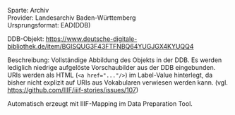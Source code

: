 Sparte: Archiv  
Provider: Landesarchiv Baden-Württemberg  
Ursprungsformat: EAD(DDB)

DDB-Objekt: https://www.deutsche-digitale-bibliothek.de/item/BGISQUG3F43FTFNBQ64YUGJGX4KYUQQ4

Beschreibung: Vollständige Abbildung des Objekts in der DDB. Es werden lediglich niedrige aufgelöste Vorschaubilder aus der DDB eingebunden.  
URIs werden als HTML (`<a href="..."/>`) im Label-Value hinterlegt, da bisher nicht explizit auf URIs aus Vokabularen verwiesen werden kann. (vgl. https://github.com/IIIF/iiif-stories/issues/107)

Automatisch erzeugt mit IIIF-Mapping im Data Preparation Tool.